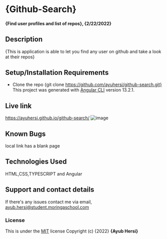 # {Github-Search}
#### {Find user profiles and list of repos}, {2/22/2022}
## Description
{This is application is able to let you find any user on github and take a look at their repos}
## Setup/Installation Requirements
* Clone the repo {git clone https://github.com/ayuhersi/github-search.git}
This project was generated with [Angular CLI](https://github.com/angular/angular-cli) version 13.2.1.
## Live link
https://ayuhersi.github.io/github-search/
![image](https://user-images.githubusercontent.com/93251697/155160552-a6a99068-0246-47a6-b5bf-a95d39dd4595.png)

## Known Bugs
local link has a blank page
## Technologies Used
HTML,CSS,TYPESCRIPT and Angular
## Support and contact details
If there's any issues contact me via email, ayub.hersi@student.moringaschool.com
### License
This is under the [MIT](LICENSE) license
Copyright (c) {2022} **{Ayub Hersi}**
